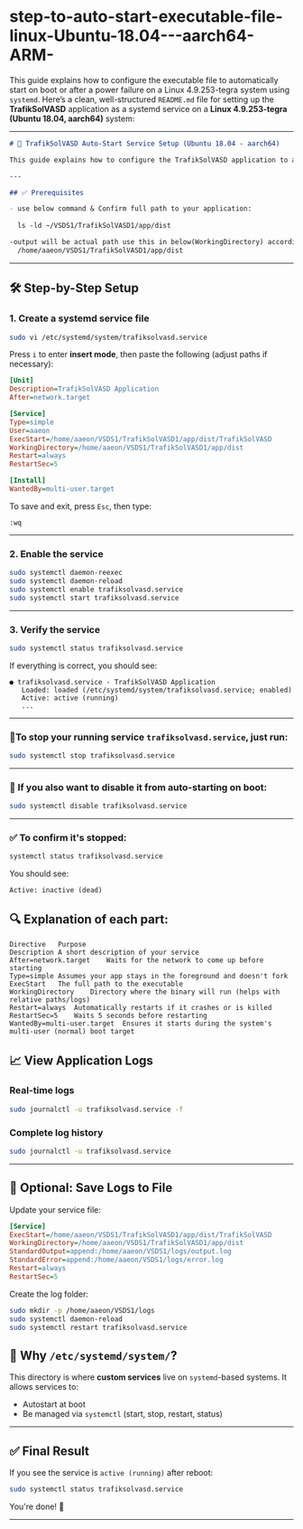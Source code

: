 # step-to-auto-start-executable-file-linux-Ubuntu-18.04---aarch64-ARM-
This guide explains how to configure the executable file to automatically start on boot or after a power failure on a Linux 4.9.253-tegra system using `systemd`.
Here’s a clean, well-structured `README.md` file for setting up the **TrafikSolVASD** application as a systemd service on a **Linux 4.9.253-tegra (Ubuntu 18.04, aarch64)** system:

---

````markdown
# 🚦 TrafikSolVASD Auto-Start Service Setup (Ubuntu 18.04 - aarch64)

This guide explains how to configure the TrafikSolVASD application to automatically start on boot or after a power failure on a Linux 4.9.253-tegra system using `systemd`.

---

## ✅ Prerequisites

- use below command & Confirm full path to your application:
 
  ls -ld ~/VSDS1/TrafikSolVASD1/app/dist

-output will be actual path use this in below(WorkingDirectory) accordingly
  /home/aaeon/VSDS1/TrafikSolVASD1/app/dist

````

---

## 🛠 Step-by-Step Setup

### 1. Create a systemd service file

```bash
sudo vi /etc/systemd/system/trafiksolvasd.service
```

Press `i` to enter **insert mode**, then paste the following (adjust paths if necessary):

```ini
[Unit]
Description=TrafikSolVASD Application
After=network.target

[Service]
Type=simple
User=aaeon
ExecStart=/home/aaeon/VSDS1/TrafikSolVASD1/app/dist/TrafikSolVASD
WorkingDirectory=/home/aaeon/VSDS1/TrafikSolVASD1/app/dist
Restart=always
RestartSec=5

[Install]
WantedBy=multi-user.target
```

To save and exit, press `Esc`, then type:

```
:wq
```

---

### 2. Enable the service

```bash
sudo systemctl daemon-reexec
sudo systemctl daemon-reload
sudo systemctl enable trafiksolvasd.service
sudo systemctl start trafiksolvasd.service
```

---

### 3. Verify the service

```bash
sudo systemctl status trafiksolvasd.service
```

If everything is correct, you should see:

```
● trafiksolvasd.service - TrafikSolVASD Application
   Loaded: loaded (/etc/systemd/system/trafiksolvasd.service; enabled)
   Active: active (running)
   ...
```

---

### 📌To **stop** your running service `trafiksolvasd.service`, just run:

```bash
sudo systemctl stop trafiksolvasd.service
```

---

### 📌 If you also want to **disable it from auto-starting on boot**:

```bash
sudo systemctl disable trafiksolvasd.service
```

---

### ✅ To confirm it's stopped:

```bash
systemctl status trafiksolvasd.service
```

You should see:

```
Active: inactive (dead)
```


## 🔍 Explanation of each part:

```
Directive	Purpose
Description	A short description of your service
After=network.target	Waits for the network to come up before starting
Type=simple	Assumes your app stays in the foreground and doesn't fork
ExecStart	The full path to the executable
WorkingDirectory	Directory where the binary will run (helps with relative paths/logs)
Restart=always	Automatically restarts if it crashes or is killed
RestartSec=5	Waits 5 seconds before restarting
WantedBy=multi-user.target	Ensures it starts during the system's multi-user (normal) boot target
```


## 📈 View Application Logs

### Real-time logs

```bash
sudo journalctl -u trafiksolvasd.service -f
```

### Complete log history

```bash
sudo journalctl -u trafiksolvasd.service
```

---

## 💾 Optional: Save Logs to File

Update your service file:

```ini
[Service]
ExecStart=/home/aaeon/VSDS1/TrafikSolVASD1/app/dist/TrafikSolVASD
WorkingDirectory=/home/aaeon/VSDS1/TrafikSolVASD1/app/dist
StandardOutput=append:/home/aaeon/VSDS1/logs/output.log
StandardError=append:/home/aaeon/VSDS1/logs/error.log
Restart=always
RestartSec=5
```

Create the log folder:

```bash
sudo mkdir -p /home/aaeon/VSDS1/logs
sudo systemctl daemon-reload
sudo systemctl restart trafiksolvasd.service
```


## 📂 Why `/etc/systemd/system/`?

This directory is where **custom services** live on `systemd`-based systems. It allows services to:

* Autostart at boot
* Be managed via `systemctl` (start, stop, restart, status)

---

## ✅ Final Result

If you see the service is `active (running)` after reboot:

```bash
sudo systemctl status trafiksolvasd.service
```

You're done! 🎉

---

